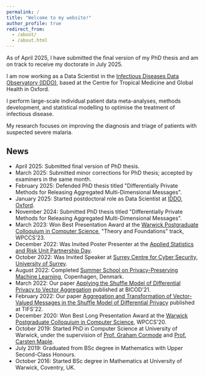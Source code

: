 ```yaml
---
permalink: /
title: "Welcome to my website!"
author_profile: true
redirect_from: 
  - /about/
  - /about.html
---
```


As of April 2025, I have submitted the final version of my PhD thesis and am on track to receive my doctorate in July 2025.

I am now working as a Data Scientist in the [Infectious Diseases Data Observatory (IDDO)](https://www.iddo.org/), based at the Centre for Tropical Medicine and Global Health in Oxford.

I perform large-scale individual patient data meta-analyses, methods development, and statistical modelling to optimise the treatment of infectious disease.

My research focuses on improving the diagnosis and triage of patients with suspected severe malaria.

News
------
* April 2025: Submitted final version of PhD thesis.
* March 2025: Submitted minor corrections for PhD thesis; accepted by examiners in the same month.
* February 2025: Defended PhD thesis titled "Differentially Private Methods for Releasing Aggregated Multi-Dimensional Messages".
* January 2025: Started postdoctoral role as Data Scientist at [IDDO, Oxford](https://www.iddo.org/).
* November 2024: Submitted PhD thesis titled "Differentially Private Methods for Releasing Aggregated Multi-Dimensional Messages".
* March 2023: Won Best Presentation Award at the [Warwick Postgraduate Colloquium in Computer Science](https://warwick.ac.uk/fac/sci/dcs/research/wpccs/wpccs23/), "Theory and Foundations" track, WPCCS'23.
* December 2022: Was Invited Poster Presenter at the [Applied Statistics and Risk Unit Partnership Day](https://warwick.ac.uk/fac/sci/statistics/asru/registration-page-2022n/).
* October 2022: Was Invited Speaker at [Surrey Centre for Cyber Security, University of Surrey](https://www.surrey.ac.uk/surrey-centre-cyber-security).
* August 2022: Completed [Summer School on Privacy-Preserving Machine Learning](https://www.conferencemanager.dk/ppmlschool2022/conference), Copenhagen, Denmark.
* March 2022: Our paper [Applying the Shuffle Model of Differential Privacy to Vector Aggregation](https://ceur-ws.org/Vol-3163/) published at BICOD'21.
* February 2022: Our paper [Aggregation and Transformation of Vector-Valued Messages in the Shuffle Model of Differential Privacy](https://ieeexplore.ieee.org/document/9696239) published at TIFS'22.
* December 2020: Won Best Long Presentation Award at the [Warwick Postgraduate Colloquium in Computer Science](https://warwick.ac.uk/fac/sci/dcs/research/wpccs/wpccs20/), WPCCS'20.
* October 2019: Started PhD in Computer Science at University of Warwick, under the supervision of [Prof. Graham Cormode](http://dimacs.rutgers.edu/~graham/) and [Prof. Carsten Maple](https://warwick.ac.uk/fac/sci/wmg/about/our-people/profile?wmgid=1102).
* July 2019: Graduated from BSc degree in Mathematics with Upper Second-Class Honours.
* October 2016: Started BSc degree in Mathematics at University of Warwick, Coventry, UK.
